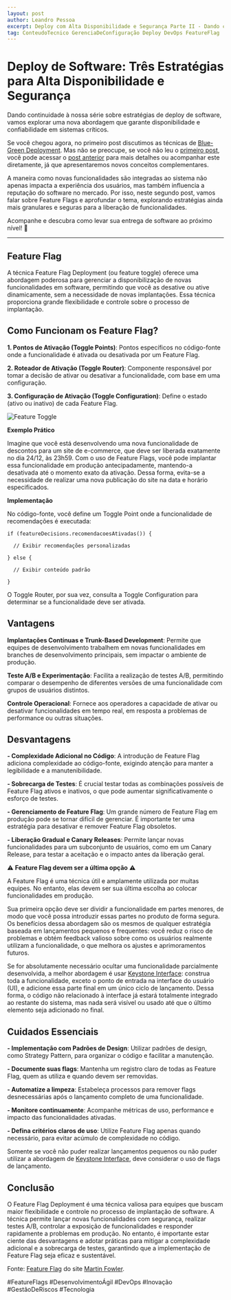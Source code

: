 ```yaml
---
layout: post
author: Leandro Pessoa
excerpt: Deploy com Alta Disponibilidade e Segurança Parte II - Dando continuidade à nossa série sobre estratégias de deploy de software, exploraremos o método Feature Flag, uma abordagem que garante disponibilidade e confiabilidade em sistemas críticos.
tag: ConteudoTecnico GerenciaDeConfiguração Deploy DevOps FeatureFlag
---
```


# Deploy de Software: Três Estratégias para Alta Disponibilidade e Segurança

Dando continuidade à nossa série sobre estratégias de deploy de software, vamos explorar uma nova abordagem que garante disponibilidade e confiabilidade em sistemas críticos.

Se você chegou agora, no primeiro post discutimos as técnicas de [Blue-Green Deployment](./site/Deploy-de-Software-Blue-Green). Mas não se preocupe, se você não leu o [primeiro post](./site/Deploy-de-Software-Blue-Green), você pode acessar o [post anterior](./site/Deploy-de-Software-Blue-Green) para mais detalhes ou acompanhar este diretamente, já que apresentaremos novos conceitos complementares.

A maneira como novas funcionalidades são integradas ao sistema não apenas impacta a experiência dos usuários, mas também influencia a reputação do software no mercado. Por isso, neste segundo post, vamos falar sobre Feature Flags e aprofundar o tema, explorando estratégias ainda mais granulares e seguras para a liberação de funcionalidades.

Acompanhe e descubra como levar sua entrega de software ao próximo nível! 🚀

---

## Feature Flag

A técnica Feature Flag Deployment (ou feature toggle) oferece uma abordagem poderosa para gerenciar a disponibilização de novas funcionalidades em software, permitindo que você as desative ou ative dinamicamente, sem a necessidade de novas implantações. Essa técnica proporciona grande flexibilidade e controle sobre o processo de implantação.

## Como Funcionam os Feature Flag?

**1. Pontos de Ativação (Toggle Points)**: Pontos específicos no código-fonte onde a funcionalidade é ativada ou desativada por um Feature Flag.

**2. Roteador de Ativação (Toggle Router)**: Componente responsável por tomar a decisão de ativar ou desativar a funcionalidade, com base em uma configuração.

**3. Configuração de Ativação (Toggle Configuration)**: Define o estado (ativo ou inativo) de cada Feature Flag.

![Feature Toggle](https://martinfowler.com/bliki/images/featureToggle/featureToggle.png)

**Exemplo Prático**

Imagine que você está desenvolvendo uma nova funcionalidade de descontos para um site de e-commerce, que deve ser liberada exatamente no dia 24/12, às 23h59. Com o uso de Feature Flags, você pode implantar essa funcionalidade em produção antecipadamente, mantendo-a desativada até o momento exato da ativação. Dessa forma, evita-se a necessidade de realizar uma nova publicação do site na data e horário especificados.

**Implementação**

No código-fonte, você define um Toggle Point onde a funcionalidade de recomendações é executada:

```
if (featureDecisions.recomendacoesAtivadas()) {

  // Exibir recomendações personalizadas

} else {

  // Exibir conteúdo padrão

}
```

O Toggle Router, por sua vez, consulta a Toggle Configuration para determinar se a funcionalidade deve ser ativada.

## Vantagens

**Implantações Contínuas e Trunk-Based Development**: Permite que equipes de desenvolvimento trabalhem em novas funcionalidades em branches de desenvolvimento principais, sem impactar o ambiente de produção.

**Teste A/B e Experimentação**: Facilita a realização de testes A/B, permitindo comparar o desempenho de diferentes versões de uma funcionalidade com grupos de usuários distintos.

**Controle Operacional**: Fornece aos operadores a capacidade de ativar ou desativar funcionalidades em tempo real, em resposta a problemas de performance ou outras situações.

## Desvantagens

**- Complexidade Adicional no Código**: A introdução de Feature Flag adiciona complexidade ao código-fonte, exigindo atenção para manter a legibilidade e a manutenibilidade.

**- Sobrecarga de Testes**: É crucial testar todas as combinações possíveis de Feature Flag ativos e inativos, o que pode aumentar significativamente o esforço de testes.

**- Gerenciamento de Feature Flag**: Um grande número de Feature Flag em produção pode se tornar difícil de gerenciar. É importante ter uma estratégia para desativar e remover Feature Flag obsoletos.

**- Liberação Gradual e Canary Releases**: Permite lançar novas funcionalidades para um subconjunto de usuários, como em um Canary Release, para testar a aceitação e o impacto antes da liberação geral.

⚠️ **Feature Flag devem ser a última opção** ⚠️

A Feature Flag é uma técnica útil e amplamente utilizada por muitas equipes. No entanto, elas devem ser sua última escolha ao colocar funcionalidades em produção.

Sua primeira opção deve ser dividir a funcionalidade em partes menores, de modo que você possa introduzir essas partes no produto de forma segura. Os benefícios dessa abordagem são os mesmos de qualquer estratégia baseada em lançamentos pequenos e frequentes: você reduz o risco de problemas e obtém feedback valioso sobre como os usuários realmente utilizam a funcionalidade, o que melhora os ajustes e aprimoramentos futuros.

Se for absolutamente necessário ocultar uma funcionalidade parcialmente desenvolvida, a melhor abordagem é usar [Keystone Interface](https://martinfowler.com/bliki/KeystoneInterface.html): construa toda a funcionalidade, exceto o ponto de entrada na interface do usuário (UI), e adicione essa parte final em um único ciclo de lançamento. Dessa forma, o código não relacionado à interface já estará totalmente integrado ao restante do sistema, mas nada será visível ou usado até que o último elemento seja adicionado no final.

## Cuidados Essenciais

**- Implementação com Padrões de Design**: Utilizar padrões de design, como Strategy Pattern, para organizar o código e facilitar a manutenção.

**- Documente suas flags**: Mantenha um registro claro de todas as Feature Flag, quem as utiliza e quando devem ser removidas.

**- Automatize a limpeza**: Estabeleça processos para remover flags desnecessárias após o lançamento completo de uma funcionalidade.

**- Monitore continuamente**: Acompanhe métricas de uso, performance e impacto das funcionalidades ativadas.

**- Defina critérios claros de uso**: Utilize Feature Flag apenas quando necessário, para evitar acúmulo de complexidade no código.

Somente se você não puder realizar lançamentos pequenos ou não puder utilizar a abordagem de [Keystone Interface](https://martinfowler.com/bliki/KeystoneInterface.html), deve considerar o uso de flags de lançamento.

## Conclusão

O Feature Flag Deployment é uma técnica valiosa para equipes que buscam maior flexibilidade e controle no processo de implantação de software. A técnica permite lançar novas funcionalidades com segurança, realizar testes A/B, controlar a exposição de funcionalidades e responder rapidamente a problemas em produção. No entanto, é importante estar ciente das desvantagens e adotar práticas para mitigar a complexidade adicional e a sobrecarga de testes, garantindo que a implementação de Feature Flag seja eficaz e sustentável.

Fonte: [Feature Flag](https://martinfowler.com/bliki/FeatureFlag.html) do site [Martin Fowler](https://martinfowler.com/).

#FeatureFlags #DesenvolvimentoÁgil #DevOps #Inovação #GestãoDeRiscos #Tecnologia